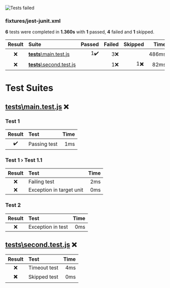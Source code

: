 ![Tests failed](https://img.shields.io/badge/tests-1%20passed%2C%201%20skipped%2C%204%20failed-critical)

### fixtures/jest-junit.xml

**6** tests were completed in **1.360s** with **1** passed, **4** failed and **1** skipped.

|Result|Suite|Passed|Failed|Skipped|Time|
|:---:|:---|---:|---:|---:|---:|
|❌|[__tests__\main.test.js](#r0s0-tests-main-test-js)|1✔️|3❌||486ms|
|❌|[__tests__\second.test.js](#r0s1-tests-second-test-js)||1❌|1✖️|82ms|

# Test Suites

## <a id="user-content-r0s0-tests-main-test-js" href="#r0s0-tests-main-test-js">__tests__\main.test.js</a> ❌

### Test 1

|Result|Test|Time|
|:---:|:---|---:|
|✔️|Passing test|1ms|

### Test 1 › Test 1.1

|Result|Test|Time|
|:---:|:---|---:|
|❌|Failing test|2ms|
|❌|Exception in target unit|0ms|

### Test 2

|Result|Test|Time|
|:---:|:---|---:|
|❌|Exception in test|0ms|

## <a id="user-content-r0s1-tests-second-test-js" href="#r0s1-tests-second-test-js">__tests__\second.test.js</a> ❌

|Result|Test|Time|
|:---:|:---|---:|
|❌|Timeout test|4ms|
|✖️|Skipped test|0ms|
